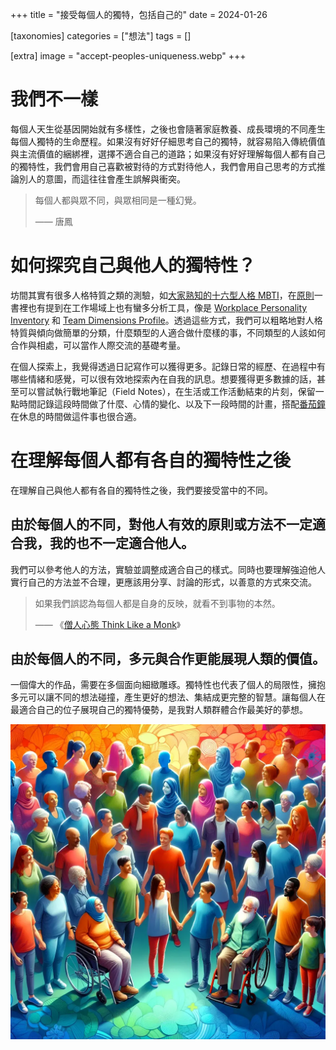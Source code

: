 +++
title = "接受每個人的獨特，包括自己的"
date = 2024-01-26

[taxonomies]
categories = ["想法"]
tags = []

[extra]
image = "accept-peoples-uniqueness.webp"
+++

# 我們不一樣

每個人天生從基因開始就有多樣性，之後也會隨著家庭教養、成長環境的不同產生每個人獨特的生命歷程。如果沒有好好仔細思考自己的獨特，就容易陷入傳統價值與主流價值的綑綁裡，選擇不適合自己的道路；如果沒有好好理解每個人都有自己的獨特性，我們會用自己喜歡被對待的方式對待他人，我們會用自己思考的方式推論別人的意圖，而這往往會產生誤解與衝突。

> 每個人都與眾不同，與眾相同是一種幻覺。
>
> —— 唐鳳

<!-- more -->

# 如何探究自己與他人的獨特性？

坊間其實有很多人格特質之類的測驗，如[大家熟知的十六型人格 MBTI](https://www.16personalities.com/tw/%E6%80%A7%E6%A0%BC%E6%B8%AC%E8%A9%A6)，在[原則](@/reading-notes/principles/index.md)一書裡也有提到在工作場域上也有蠻多分析工具，像是 [Workplace Personality Inventory](https://alison.com/psychometric-test/personality) 和 [Team Dimensions Profile](https://internalchange.com/order-profiles-training-materials/non-disc-products/team-dimensions-profile/)。透過這些方式，我們可以粗略地對人格特質與傾向做簡單的分類，什麼類型的人適合做什麼樣的事，不同類型的人該如何合作與相處，可以當作人際交流的基礎考量。

在個人探索上，我覺得透過日記寫作可以獲得更多。記錄日常的經歷、在過程中有哪些情緒和感覺，可以很有效地探索內在自我的訊息。想要獲得更多數據的話，甚至可以嘗試執行戰地筆記（Field Notes），在生活或工作活動結束的片刻，保留一點時間記錄這段時間做了什麼、心情的變化、以及下一段時間的計畫，搭配[番茄鐘](https://zh.wikipedia.org/zh-tw/%E7%95%AA%E8%8C%84%E5%B7%A5%E4%BD%9C%E6%B3%95)在休息的時間做這件事也很合適。

# 在理解每個人都有各自的獨特性之後

在理解自己與他人都有各自的獨特性之後，我們要接受當中的不同。

## 由於每個人的不同，對他人有效的原則或方法不一定適合我，我的也不一定適合他人。

我們可以參考他人的方法，實驗並調整成適合自己的樣式。同時也要理解強迫他人實行自己的方法並不合理，更應該用分享、討論的形式，以善意的方式來交流。

> 如果我們誤認為每個人都是自身的反映，就看不到事物的本然。
>
> —— 《[僧人心態 Think Like a Monk](@/reading-notes/think-like-a-monk/index.md)》

## 由於每個人的不同，多元與合作更能展現人類的價值。

一個偉大的作品，需要在多個面向細緻雕琢。獨特性也代表了個人的局限性，擁抱多元可以讓不同的想法碰撞，產生更好的想法、集結成更完整的智慧。讓每個人在最適合自己的位子展現自己的獨特優勢，是我對人類群體合作最美好的夢想。

![](accept-peoples-uniqueness.webp)
